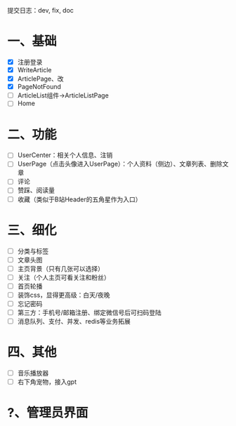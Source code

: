 提交日志：dev, fix, doc

# 一、基础
- [x] 注册登录
- [x] WriteArticle
- [x] ArticlePage、改
- [x] PageNotFound
- [ ] ArticleList组件->ArticleListPage
- [ ] Home

# 二、功能
- [ ] UserCenter：相关个人信息、注销
- [ ] UserPage（点击头像进入UserPage）：个人资料（侧边）、文章列表、删除文章
- [ ] 评论
- [ ] 赞踩、阅读量
- [ ] 收藏（类似于B站Header的五角星作为入口）

# 三、细化
- [ ] 分类与标签
- [ ] 文章头图
- [ ] 主页背景（只有几张可以选择）
- [ ] 关注（个人主页可看关注和粉丝）
- [ ] 首页轮播
- [ ] 装饰css，显得更高级：白天/夜晚
- [ ] 忘记密码
- [ ] 第三方：手机号/邮箱注册、绑定微信号后可扫码登陆
- [ ] 消息队列、支付、并发、redis等业务拓展

# 四、其他
- [ ] 音乐播放器
- [ ] 右下角宠物，接入gpt

# ?、管理员界面



